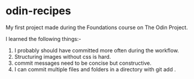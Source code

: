 # odin-recipes
My first project made during the Foundations course on The Odin Project.

I learned the following things:-
1. I probably should have committed more often during the workflow.
2. Structuring images without css is hard.
3. commit messages need to be concise but constructive.
4. I can commit multiple files and folders in a directory with git add .
